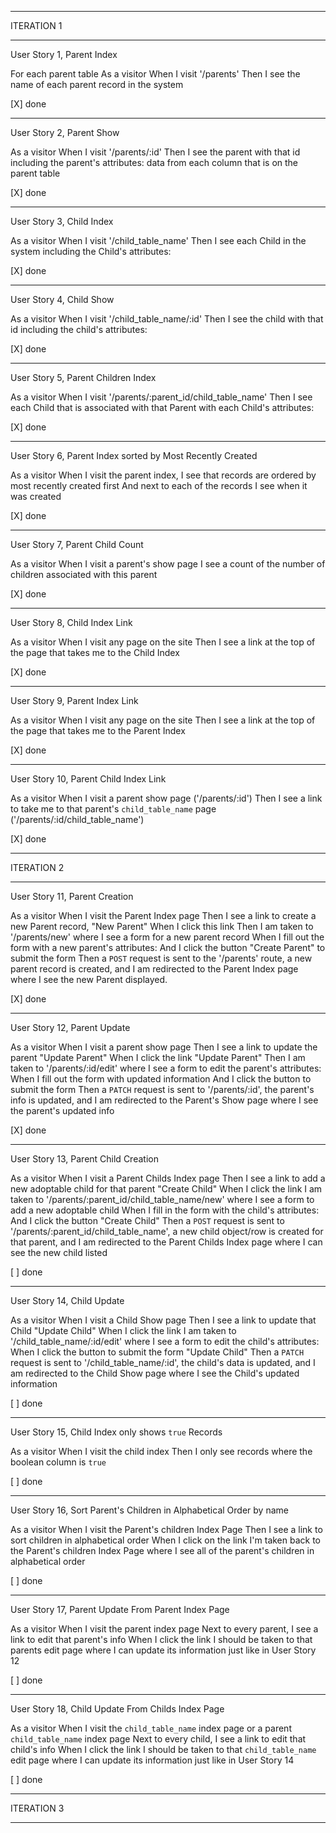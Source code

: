 _______________________________________________________________________________
ITERATION 1
_______________________________________________________________________________
User Story 1, Parent Index

For each parent table
As a visitor
When I visit '/parents'
Then I see the name of each parent record in the system

[X] done
_______________________________________________________________________________
User Story 2, Parent Show

As a visitor
When I visit '/parents/:id'
Then I see the parent with that id including the parent's attributes:
data from each column that is on the parent table

[X] done
_______________________________________________________________________________
User Story 3, Child Index

As a visitor
When I visit '/child_table_name'
Then I see each Child in the system including the Child's attributes:

[X] done
_______________________________________________________________________________
User Story 4, Child Show

As a visitor
When I visit '/child_table_name/:id'
Then I see the child with that id including the child's attributes:

[X] done
_______________________________________________________________________________
User Story 5, Parent Children Index

As a visitor
When I visit '/parents/:parent_id/child_table_name'
Then I see each Child that is associated with that Parent with each Child's attributes:

[X] done
_______________________________________________________________________________
User Story 6, Parent Index sorted by Most Recently Created

As a visitor
When I visit the parent index,
I see that records are ordered by most recently created first
And next to each of the records I see when it was created

[X] done
_______________________________________________________________________________
User Story 7, Parent Child Count

As a visitor
When I visit a parent's show page
I see a count of the number of children associated with this parent

[X] done
_______________________________________________________________________________
User Story 8, Child Index Link

As a visitor
When I visit any page on the site
Then I see a link at the top of the page that takes me to the Child Index

[X] done
_______________________________________________________________________________
User Story 9, Parent Index Link

As a visitor
When I visit any page on the site
Then I see a link at the top of the page that takes me to the Parent Index

[X] done
_______________________________________________________________________________
User Story 10, Parent Child Index Link

As a visitor
When I visit a parent show page ('/parents/:id')
Then I see a link to take me to that parent's `child_table_name` page ('/parents/:id/child_table_name')

[X] done
_______________________________________________________________________________
ITERATION 2
_______________________________________________________________________________
User Story 11, Parent Creation

As a visitor
When I visit the Parent Index page
Then I see a link to create a new Parent record, "New Parent"
When I click this link
Then I am taken to '/parents/new' where I  see a form for a new parent record
When I fill out the form with a new parent's attributes:
And I click the button "Create Parent" to submit the form
Then a `POST` request is sent to the '/parents' route,
a new parent record is created,
and I am redirected to the Parent Index page where I see the new Parent displayed.

[X] done
_______________________________________________________________________________
User Story 12, Parent Update

As a visitor
When I visit a parent show page
Then I see a link to update the parent "Update Parent"
When I click the link "Update Parent"
Then I am taken to '/parents/:id/edit' where I  see a form to edit the parent's attributes:
When I fill out the form with updated information
And I click the button to submit the form
Then a `PATCH` request is sent to '/parents/:id',
the parent's info is updated,
and I am redirected to the Parent's Show page where I see the parent's updated info

[X] done
_______________________________________________________________________________
User Story 13, Parent Child Creation

As a visitor
When I visit a Parent Childs Index page
Then I see a link to add a new adoptable child for that parent "Create Child"
When I click the link
I am taken to '/parents/:parent_id/child_table_name/new' where I see a form to add a new adoptable child
When I fill in the form with the child's attributes:
And I click the button "Create Child"
Then a `POST` request is sent to '/parents/:parent_id/child_table_name',
a new child object/row is created for that parent,
and I am redirected to the Parent Childs Index page where I can see the new child listed

[ ] done
_______________________________________________________________________________
User Story 14, Child Update

As a visitor
When I visit a Child Show page
Then I see a link to update that Child "Update Child"
When I click the link
I am taken to '/child_table_name/:id/edit' where I see a form to edit the child's attributes:
When I click the button to submit the form "Update Child"
Then a `PATCH` request is sent to '/child_table_name/:id',
the child's data is updated,
and I am redirected to the Child Show page where I see the Child's updated information

[ ] done
_______________________________________________________________________________
User Story 15, Child Index only shows `true` Records

As a visitor
When I visit the child index
Then I only see records where the boolean column is `true`

[ ] done
_______________________________________________________________________________
User Story 16, Sort Parent's Children in Alphabetical Order by name

As a visitor
When I visit the Parent's children Index Page
Then I see a link to sort children in alphabetical order
When I click on the link
I'm taken back to the Parent's children Index Page where I see all of the parent's children in alphabetical order

[ ] done
_______________________________________________________________________________
User Story 17, Parent Update From Parent Index Page

As a visitor
When I visit the parent index page
Next to every parent, I see a link to edit that parent's info
When I click the link
I should be taken to that parents edit page where I can update its information just like in User Story 12

[ ] done
_______________________________________________________________________________
User Story 18, Child Update From Childs Index Page

As a visitor
When I visit the `child_table_name` index page or a parent `child_table_name` index page
Next to every child, I see a link to edit that child's info
When I click the link
I should be taken to that `child_table_name` edit page where I can update its information just like in User Story 14

[ ] done
_______________________________________________________________________________
ITERATION 3
_______________________________________________________________________________
